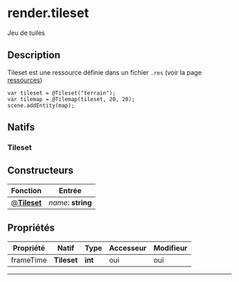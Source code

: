 # render.tileset

Jeu de tuiles
## Description
Tileset est une ressource définie dans un fichier `.res` (voir la page [ressources](/resources#Tileset))
```grimoire
var tileset = @Tileset("terrain");
var tilemap = @Tilemap(tileset, 20, 20);
scene.addEntity(map);
```

## Natifs
### Tileset
## Constructeurs
|Fonction|Entrée|
|-|-|
|[@**Tileset**](#ctor_0)| *name*: **string**|
## Propriétés
|Propriété|Natif|Type|Accesseur|Modifieur|
|-|-|-|-|-|
|frameTime|**Tileset**|**int**|oui|oui|


***
